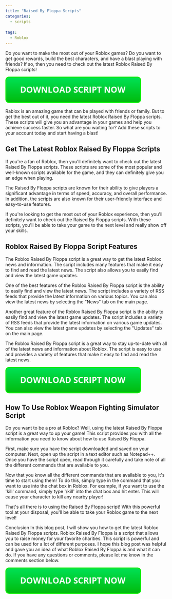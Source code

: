 ```yaml
---
title: "Raised By Floppa Scripts"
categories:
  - scripts
  
tags:
  - Roblox
---
```


Do you want to make the most out of your Roblox games? Do you want to get good rewards, build the best characters, and have a blast playing with friends? If so, then you need to check out the latest Roblox Raised By Floppa scripts!

[![script button](https://github.com/robloxpaste/robloxpaste.github.io/blob/main/script_button.png?raw=true)](https://rbxpaste.com/latest-script)


Rablox is an amazing game that can be played with friends or family. But to get the best out of it, you need the latest Roblox Raised By Floppa scripts. These scripts will give you an advantage in your games and help you achieve success faster. So what are you waiting for? Add these scripts to your account today and start having a blast!

## Get The Latest Roblox Raised By Floppa Scripts

If you're a fan of Roblox, then you'll definitely want to check out the latest Raised By Floppa scripts. These scripts are some of the most popular and well-known scripts available for the game, and they can definitely give you an edge when playing.

The Raised By Floppa scripts are known for their ability to give players a significant advantage in terms of speed, accuracy, and overall performance. In addition, the scripts are also known for their user-friendly interface and easy-to-use features.

If you're looking to get the most out of your Roblox experience, then you'll definitely want to check out the Raised By Floppa scripts. With these scripts, you'll be able to take your game to the next level and really show off your skills.

## Roblox Raised By Floppa Script Features

The Roblox Raised By Floppa script is a great way to get the latest Roblox news and information. The script includes many features that make it easy to find and read the latest news. The script also allows you to easily find and view the latest game updates.

One of the best features of the Roblox Raised By Floppa script is the ability to easily find and view the latest news. The script includes a variety of RSS feeds that provide the latest information on various topics. You can also view the latest news by selecting the "News" tab on the main page.

Another great feature of the Roblox Raised By Floppa script is the ability to easily find and view the latest game updates. The script includes a variety of RSS feeds that provide the latest information on various game updates. You can also view the latest game updates by selecting the "Updates" tab on the main page.

The Roblox Raised By Floppa script is a great way to stay up-to-date with all of the latest news and information about Roblox. The script is easy to use and provides a variety of features that make it easy to find and read the latest news.

[![script button](https://github.com/robloxpaste/robloxpaste.github.io/blob/main/script_button.png?raw=true)](https://rbxpaste.com/latest-script)

## How To Use Roblox Weapon Fighting Simulator Script

Do you want to be a pro at Roblox? Well, using the latest Raised By Floppa script is a great way to up your game! This script provides you with all the information you need to know about how to use Raised By Floppa.

First, make sure you have the script downloaded and saved on your computer. Next, open up the script in a text editor such as Notepad++. Once you have the script open, read through it carefully and take note of all the different commands that are available to you.

Now that you know all the different commands that are available to you, it's time to start using them! To do this, simply type in the command that you want to use into the chat box in Roblox. For example, if you want to use the 'kill' command, simply type '/kill' into the chat box and hit enter. This will cause your character to kill any nearby player!

That's all there is to using the Raised By Floppa script! With this powerful tool at your disposal, you'll be able to take your Roblox game to the next level!

Conclusion
In this blog post, I will show you how to get the latest Roblox Raised By Floppa scripts. Roblox Raised By Floppa is a script that allows you to raise money for your favorite charities. This script is powerful and can be used for a lot of different purposes. I hope this blog post was helpful and gave you an idea of what Roblox Raised By Floppa is and what it can do. If you have any questions or comments, please let me know in the comments section below.

[![script button](https://github.com/robloxpaste/robloxpaste.github.io/blob/main/script_button.png?raw=true)](https://rbxpaste.com/latest-script)